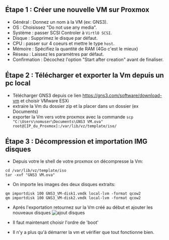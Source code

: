 ## Étape 1 : Créer une nouvelle VM sur Proxmox

- Général : Donnez un nom à la VM (ex: GNS3).
- OS : Choisissez "Do not use any media".
- Système : passer SCSI Controler à `VirtlO SCSI`.
- Disque : Supprimez le disque par défaut.
- CPU : passer sur 4 coeurs et mettre le type `host`.
- Mémoire : Spécifiez la quantité de RAM (4Go c'est le mieux)
- Réseau : Laissez les paramètres par défaut.
- Confirmation : Décochez l'option "Start after creation" avant de finaliser.

## Étape 2 : Télécharger et exporter la Vm depuis un pc local

- Télécharger GNS3 depuis ce lien https://gns3.com/software/download-vm et choisir VMware ESXi
- extraire la Vm du dossier zip et la placer dans un dossier (ex Documents)
- exporter la Vm vers votre proxmox avec la commande `scp "C:\Users\nomuser\Documents\GNS3 VM.ova" root@[IP_du_Proxmox]:/var/lib/vz/template/iso/`

## Étape 3 : Décompression et importation IMG disques

- Depuis votre le shell de votre proxmox on décompresse la Vm: 
```
cd /var/lib/vz/template/iso
tar -xvf "GNS3 VM.ova"
```

- On importe les images des deux disques extraits:
```
qm importdisk 100 GNS3_VM-disk1.vmdk local-lvm -format qcow2
qm importdisk 100 GNS3_VM-disk2.vmdk local-lvm -format qcow2
```

- Aprés l'exportation retournez sur la Vm créé au début et ajouter les nouveaux disques 
![ajout disques](https://github.com/user-attachments/assets/50d1f9a0-90c5-4ff8-ad40-0d70f001afdb)



- Il faut maintenant choisir l'ordre de 'boot'

- Il n'y a plus qu'à démarrer la vm et vérifier que tout fonctionne bien.
